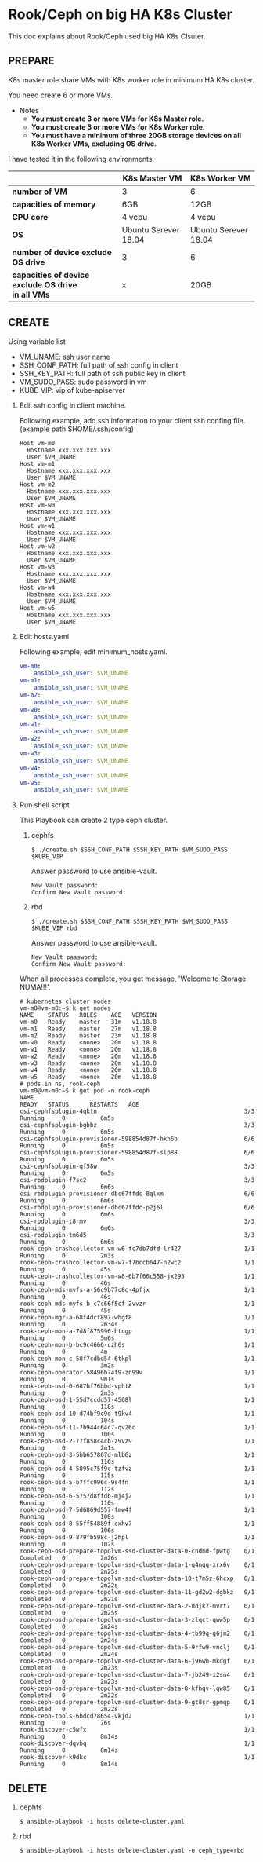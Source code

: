 # Rook/Ceph on big HA K8s Cluster

This doc explains about Rook/Ceph used big HA K8s Clsuter.

## PREPARE

K8s master role share VMs with K8s worker role in minimum HA K8s cluster.

You need create 6 or more VMs.

* Notes
    * __You must create 3 or more VMs for K8s Master role.__
    * __You must create 3 or more VMs for K8s Worker role.__
    * __You must have a minimum of three 20GB storage devices on all K8s Worker VMs, excluding OS drive.__


I have tested it in the following environments.

|                          |       K8s Master VM        |       K8s Worker VM        |
| ------------------------ | -------------------------- | -------------------------- |
|     __number of VM__     |              3             |              6             |
| __capacities of memory__ |             6GB            |             12GB           |
|       __CPU core__       |           4 vcpu           |           4 vcpu           |
|          __OS__          |    Ubuntu Serever 18.04    |    Ubuntu Serever 18.04    |
| __number of device exclude OS drive__ |       3       |              6             |
| __capacities of device exclude OS drive <br> in all VMs__ |x|        20GB          |

## CREATE

Using variable list

* VM_UNAME: ssh user name
* SSH_CONF_PATH: full path of ssh config in client
* SSH_KEY_PATH: full path of ssh public key in client
* VM_SUDO_PASS: sudo password in vm
* KUBE_VIP: vip of kube-apiserver

1. Edit ssh config in client machine.

    Following example, add ssh information to your client ssh confing file.(example path $HOME/.ssh/config)

    ```$HOME/.ssh/config    
    Host vm-m0
      Hostname xxx.xxx.xxx.xxx
      User $VM_UNAME
    Host vm-m1
      Hostname xxx.xxx.xxx.xxx
      User $VM_UNAME
    Host vm-m2
      Hostname xxx.xxx.xxx.xxx
      User $VM_UNAME    
    Host vm-w0
      Hostname xxx.xxx.xxx.xxx
      User $VM_UNAME
    Host vm-w1
      Hostname xxx.xxx.xxx.xxx
      User $VM_UNAME
    Host vm-w2
      Hostname xxx.xxx.xxx.xxx
      User $VM_UNAME
    Host vm-w3
      Hostname xxx.xxx.xxx.xxx
      User $VM_UNAME
    Host vm-w4
      Hostname xxx.xxx.xxx.xxx
      User $VM_UNAME
    Host vm-w5
      Hostname xxx.xxx.xxx.xxx
      User $VM_UNAME      
    ```

2. Edit hosts.yaml

    Following example, edit minimum_hosts.yaml.

    ```yaml
    vm-m0:
        ansible_ssh_user: $VM_UNAME
    vm-m1:
        ansible_ssh_user: $VM_UNAME
    vm-m2:
        ansible_ssh_user: $VM_UNAME    
    vm-w0:
        ansible_ssh_user: $VM_UNAME
    vm-w1:
        ansible_ssh_user: $VM_UNAME
    vm-w2:
        ansible_ssh_user: $VM_UNAME
    vm-w3:
        ansible_ssh_user: $VM_UNAME
    vm-w4:
        ansible_ssh_user: $VM_UNAME
    vm-w5:
        ansible_ssh_user: $VM_UNAME        
    ```

3. Run shell script

    This Playbook can create 2 type ceph cluster.

    1. cephfs

        ```console
        $ ./create.sh $SSH_CONF_PATH $SSH_KEY_PATH $VM_SUDO_PASS $KUBE_VIP
        ```

        Answer password to use ansible-vault.

        ```console
        New Vault password: 
        Confirm New Vault password:
        ```

    2. rbd

        ```console
        $ ./create.sh $SSH_CONF_PATH $SSH_KEY_PATH $VM_SUDO_PASS $KUBE_VIP rbd
        ```

        Answer password to use ansible-vault.

        ```console
        New Vault password: 
        Confirm New Vault password:
        ```

    When all processes complete, you get message, 'Welcome to Storage NUMA!!!'.

    ```console
    # kubernetes cluster nodes
    vm-m0@vm-m0:~$ k get nodes 
    NAME    STATUS   ROLES    AGE   VERSION
    vm-m0   Ready    master   31m   v1.18.8
    vm-m1   Ready    master   27m   v1.18.8
    vm-m2   Ready    master   23m   v1.18.8
    vm-w0   Ready    <none>   20m   v1.18.8
    vm-w1   Ready    <none>   20m   v1.18.8
    vm-w2   Ready    <none>   20m   v1.18.8
    vm-w3   Ready    <none>   20m   v1.18.8
    vm-w4   Ready    <none>   20m   v1.18.8
    vm-w5   Ready    <none>   20m   v1.18.8    
    # pods in ns, rook-ceph
    vm-m0@vm-m0:~$ k get pod -n rook-ceph 
    NAME                                                            READY   STATUS      RESTARTS   AGE
    csi-cephfsplugin-4qktn                                          3/3     Running     0          6m5s
    csi-cephfsplugin-bgbbz                                          3/3     Running     0          6m5s
    csi-cephfsplugin-provisioner-598854d87f-hkh6b                   6/6     Running     0          6m5s
    csi-cephfsplugin-provisioner-598854d87f-slp88                   6/6     Running     0          6m5s
    csi-cephfsplugin-qf58w                                          3/3     Running     0          6m5s
    csi-rbdplugin-f7sc2                                             3/3     Running     0          6m6s
    csi-rbdplugin-provisioner-dbc67ffdc-8qlxm                       6/6     Running     0          6m6s
    csi-rbdplugin-provisioner-dbc67ffdc-p2j6l                       6/6     Running     0          6m6s
    csi-rbdplugin-t8rmv                                             3/3     Running     0          6m6s
    csi-rbdplugin-tm6d5                                             3/3     Running     0          6m6s
    rook-ceph-crashcollector-vm-w6-fc7db7dfd-lr427                  1/1     Running     0          2m3s
    rook-ceph-crashcollector-vm-w7-f7bccb647-n2wc2                  1/1     Running     0          45s
    rook-ceph-crashcollector-vm-w8-6b7f66c558-jx295                 1/1     Running     0          46s
    rook-ceph-mds-myfs-a-56c9b77c8c-4pfjx                           1/1     Running     0          46s
    rook-ceph-mds-myfs-b-c7c66f5cf-2vvzr                            1/1     Running     0          45s
    rook-ceph-mgr-a-68f4dcf897-whgf8                                1/1     Running     0          2m34s
    rook-ceph-mon-a-7d8f875996-htcgp                                1/1     Running     0          5m6s
    rook-ceph-mon-b-bc9c4666-czh6s                                  1/1     Running     0          4m
    rook-ceph-mon-c-58f7cdbd54-6tkpl                                1/1     Running     0          3m2s
    rook-ceph-operator-58496b74f9-zn99v                             1/1     Running     0          9m1s
    rook-ceph-osd-0-687bf76bbd-vpht8                                1/1     Running     0          2m3s
    rook-ceph-osd-1-55d7ccdd57-4568l                                1/1     Running     0          118s
    rook-ceph-osd-10-d74bf9c9d-t9kv4                                1/1     Running     0          104s
    rook-ceph-osd-11-7b944c64c7-qv26c                               1/1     Running     0          100s
    rook-ceph-osd-2-77f858c4cb-z9vz9                                1/1     Running     0          2m1s
    rook-ceph-osd-3-5bb657867d-mlb6z                                1/1     Running     0          116s
    rook-ceph-osd-4-5895c75f9c-tzfvz                                1/1     Running     0          115s
    rook-ceph-osd-5-b7ffc996c-9s4fn                                 1/1     Running     0          112s
    rook-ceph-osd-6-5757d8ffdb-mj4j2                                1/1     Running     0          110s
    rook-ceph-osd-7-5d6869d557-fmw4f                                1/1     Running     0          108s
    rook-ceph-osd-8-55ff54889f-cxhv7                                1/1     Running     0          106s
    rook-ceph-osd-9-879fb598c-j2hpl                                 1/1     Running     0          102s
    rook-ceph-osd-prepare-topolvm-ssd-cluster-data-0-cndmd-fpwtg    0/1     Completed   0          2m26s
    rook-ceph-osd-prepare-topolvm-ssd-cluster-data-1-g4ngq-xrx6v    0/1     Completed   0          2m25s
    rook-ceph-osd-prepare-topolvm-ssd-cluster-data-10-t7m5z-6hcxp   0/1     Completed   0          2m22s
    rook-ceph-osd-prepare-topolvm-ssd-cluster-data-11-gd2w2-dgbkz   0/1     Completed   0          2m21s
    rook-ceph-osd-prepare-topolvm-ssd-cluster-data-2-ddjk7-mvrt7    0/1     Completed   0          2m25s
    rook-ceph-osd-prepare-topolvm-ssd-cluster-data-3-zlqct-qww5p    0/1     Completed   0          2m24s
    rook-ceph-osd-prepare-topolvm-ssd-cluster-data-4-tb99q-g6jm2    0/1     Completed   0          2m24s
    rook-ceph-osd-prepare-topolvm-ssd-cluster-data-5-9rfw9-vnclj    0/1     Completed   0          2m24s
    rook-ceph-osd-prepare-topolvm-ssd-cluster-data-6-j96wb-mkdgf    0/1     Completed   0          2m23s
    rook-ceph-osd-prepare-topolvm-ssd-cluster-data-7-jb249-x2sn4    0/1     Completed   0          2m23s
    rook-ceph-osd-prepare-topolvm-ssd-cluster-data-8-kfhqv-lqw85    0/1     Completed   0          2m22s
    rook-ceph-osd-prepare-topolvm-ssd-cluster-data-9-gt8sr-gpmqp    0/1     Completed   0          2m22s
    rook-ceph-tools-6bdcd78654-vkjd2                                1/1     Running     0          76s
    rook-discover-c5wfx                                             1/1     Running     0          8m14s
    rook-discover-dqvbq                                             1/1     Running     0          8m14s
    rook-discover-k9dkc                                             1/1     Running     0          8m14s    
    ```

## DELETE

1. cephfs

    ```console
    $ ansible-playbook -i hosts delete-cluster.yaml
    ```

2. rbd

    ```console
    $ ansible-playbook -i hosts delete-cluster.yaml -e ceph_type=rbd
    ```